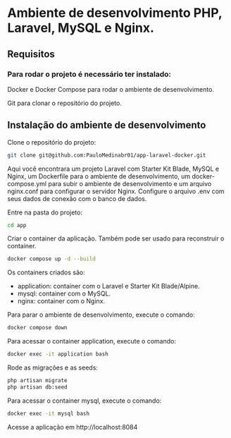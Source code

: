 # Ambiente de desenvolvimento PHP, Laravel, MySQL e Nginx.

## Requisitos

### Para rodar o projeto é necessário ter instalado:

Docker e Docker Compose para rodar o ambiente de desenvolvimento.

Git para clonar o repositório do projeto.

## Instalação do ambiente de desenvolvimento

Clone o repositório do projeto:

```bash
git clone git@github.com:PauloMedinabr01/app-laravel-docker.git
```

Aqui você encontrara um projeto Laravel com Starter Kit Blade, MySQL e Nginx, um Dockerfile para o ambiente de desenvolvimento,
um docker-compose.yml para subir o ambiente de desenvolvimento e um arquivo nginx.conf para configurar o servidor Nginx.
Configure o arquivo .env com seus dados de conexão com o banco de dados.

Entre na pasta do projeto:

```bash
cd app
```

Criar o container da aplicação. Também pode ser usado para reconstruir o container.

```bash
docker compose up -d --build
```

Os containers criados são:

- application: container com o Laravel e Starter Kit Blade/Alpine.
- mysql: container com o MySQL.
- nginx: container com o Nginx.

Para parar o ambiente de desenvolvimento, execute o comando:

```bash
docker compose down
```

Para acessar o container application, execute o comando:

```bash
docker exec -it application bash
```

Rode as migrações e as seeds:

```bash
php artisan migrate
php artisan db:seed
```

Para acessar o container mysql, execute o comando:

```bash
docker exec -it mysql bash
```

Acesse a aplicação em http://localhost:8084
